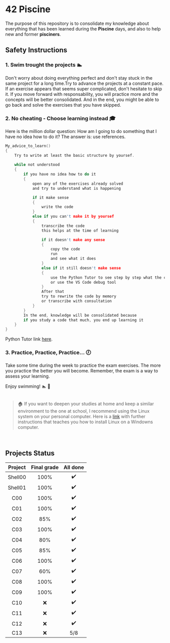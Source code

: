 # 42 Piscine

The purpose of this repository is to consolidate my knowledge about everything that has been learned during the **Piscine** days, and also to help new and former **pisciners**.

## Safety Instructions

### 1. Swim trought the projects :swimmer:
Don't worry about doing everything perfect and don't stay stuck in the same project for a long time.Try to advance the projects at a constant pace. If an exercise appears that seems super complicated, don't hesitate to skip it. If you move forward with responsability, you will practice more and the concepts will be better consolidated. And in the end, you might be able to go back and solve the exercises that you have skipped.

### 2. No cheating - Choose learning instead :mortar_board:
Here is the million dollar question: How am I going to do something that I have no idea how to do it? The answer is: use references.
```c
My_advice_to_learn()
{
    Try to write at least the basic structure by yoursef.
    
    while not understood
    {
        if you have no idea how to do it
        {
            open any of the exercises already solved
            and try to understand what is happening

            if it make sense
            {
                write the code
            }
            else if you can't make it by yoursef
            {
                transcribe the code
                this helps at the time of learning

                if it doesn't make any sense
                {
                    copy the code
                    run
                    and see what it does
                }
                else if it still doesn't make sense
                {
                    use the Python Tutor to see step by step what the code does
                    or use the VS Code debug tool
                }
                After that
                try to rewrite the code by memory
                or transcribe with consultation
            }
        }
        In the end, knowledge will be consolidated because
        if you study a code that much, you end up learning it
    }
}
```
Python Tutor link [here](https://pythontutor.com/visualize.html#mode=edit).

### 3. Practice, Practice, Practice... :clock7:
Take some time during the week to practice the exam exercises. The more you practice the better you will become. Remember, the exam is a way to assess your learning.

Enjoy swimming! :swimmer: :dart:
<br>
<br>

> :house: If you want to deepen your studies at home and keep a similar environment to the one at school, I recommend using the Linux system on your personal computer. Here is a [link](https://medium.com/linuxforeveryone/how-to-install-ubuntu-20-04-and-dual-boot-alongside-windows-10-323a85271a73)  with further instructions that teaches you how to install Linux on a Windowns computer.
<br>

## Projects Status

| Project | Final grade | All done |
|:-------:|:-----:|:------:|
| Shell00 | 100% | :heavy_check_mark: |
| Shell01 | 100% | :heavy_check_mark: |
| C00 | 100% | :heavy_check_mark: |
| C01 | 100% | :heavy_check_mark: |
| C02 | 85% | :heavy_check_mark: |
| C03 | 100% | :heavy_check_mark: |
| C04 | 80% | :heavy_check_mark: |
| C05 | 85% | :heavy_check_mark: |
| C06 | 100% | :heavy_check_mark: |
| C07 | 60% | :heavy_check_mark: |
| C08 | 100% | :heavy_check_mark: |
| C09 | 100% | :heavy_check_mark: |
| C10 | :x: | :heavy_check_mark: |
| C11 | :x: | :heavy_check_mark: |
| C12 | :x: | :heavy_check_mark: |
| C13 | :x: | 5/8 |